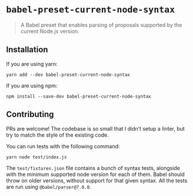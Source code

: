 `babel-preset-current-node-syntax`
==================================

> A Babel preset that enables parsing of proposals supported by the current Node.js version.

Installation
------------

If you are using yarn:

    yarn add --dev babel-preset-current-node-syntax

If you are using npm:

    npm install --save-dev babel-preset-current-node-syntax

Contributing
------------

PRs are welcome! The codebase is so small that I didn’t setup a linter, but try to match the style of the existing code.

You can run tests with the following command:

    yarn node test/index.js

The `test/fixtures.json` file contains a bunch of syntax tests, alongside with the minimum supported node version for each of them. Babel should throw on older versions, without support for that given syntax. All the tests are run using `@babel/parser@7.0.0`.
